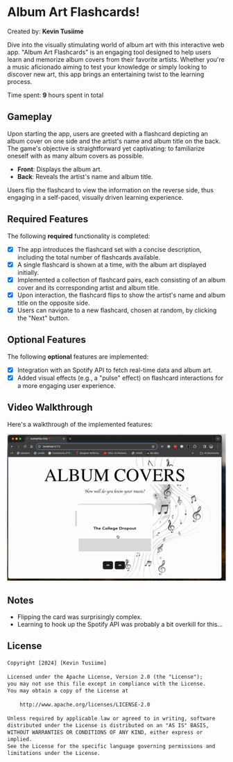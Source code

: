 # Album Art Flashcards!

Created by: **Kevin Tusiime**

Dive into the visually stimulating world of album art with this interactive web app. "Album Art Flashcards" is an engaging tool designed to help users learn and memorize album covers from their favorite artists. Whether you're a music aficionado aiming to test your knowledge or simply looking to discover new art, this app brings an entertaining twist to the learning process.

Time spent: **9** hours spent in total

## Gameplay

Upon starting the app, users are greeted with a flashcard depicting an album cover on one side and the artist's name and album title on the back. The game's objective is straightforward yet captivating: to familiarize oneself with as many album covers as possible.

- **Front**: Displays the album art.
- **Back**: Reveals the artist's name and album title.

Users flip the flashcard to view the information on the reverse side, thus engaging in a self-paced, visually driven learning experience.

## Required Features

The following **required** functionality is completed:

- [x] The app introduces the flashcard set with a concise description, including the total number of flashcards available.
- [x] A single flashcard is shown at a time, with the album art displayed initially.
- [x] Implemented a collection of flashcard pairs, each consisting of an album cover and its corresponding artist and album title.
- [x] Upon interaction, the flashcard flips to show the artist's name and album title on the opposite side.
- [x] Users can navigate to a new flashcard, chosen at random, by clicking the "Next" button.

## Optional Features

The following **optional** features are implemented:

- [x] Integration with an Spotify API to fetch real-time data and album art.
- [x] Added visual effects (e.g., a "pulse" effect) on flashcard interactions for a more engaging user experience.

## Video Walkthrough

Here's a walkthrough of the implemented features:

![Video Walkthrough](flashcards-walkthrough.gif)

## Notes
- Flipping the card was surprisingly complex.
- Learning to hook up the Spotify API was probably a bit overkill for this...

## License

```
Copyright [2024] [Kevin Tusiime]

Licensed under the Apache License, Version 2.0 (the "License");
you may not use this file except in compliance with the License.
You may obtain a copy of the License at

    http://www.apache.org/licenses/LICENSE-2.0

Unless required by applicable law or agreed to in writing, software
distributed under the License is distributed on an "AS IS" BASIS,
WITHOUT WARRANTIES OR CONDITIONS OF ANY KIND, either express or implied.
See the License for the specific language governing permissions and
limitations under the License.
